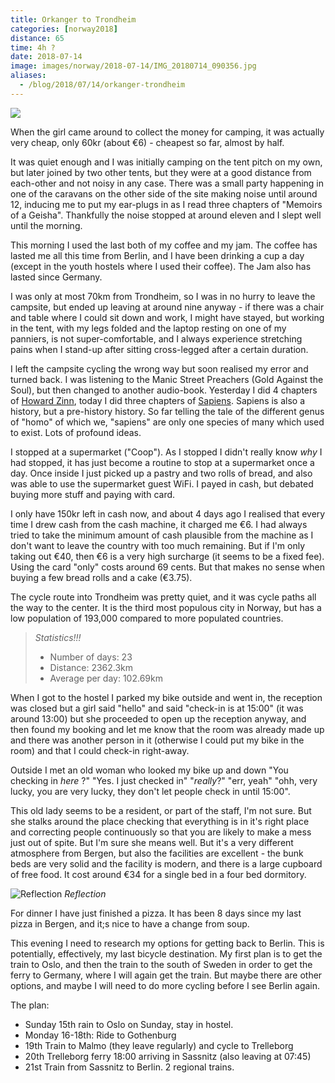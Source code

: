 ```yaml
---
title: Orkanger to Trondheim
categories: [norway2018]
distance: 65
time: 4h ?
date: 2018-07-14
image: images/norway/2018-07-14/IMG_20180714_090356.jpg
aliases:
  - /blog/2018/07/14/orkanger-trondheim
---
```



<img class="image-right" src="/images/norway/2018-07-14/map.png"/>

When the girl came around to collect the money for camping, it was actually
very cheap, only 60kr (about €6) - cheapest so far, almost by half. 

It was quiet enough and I was initially camping on the tent pitch on my own,
but later joined by two other tents, but they were at a good distance from
each-other and not noisy in any case. There was a small party happening in one
of the caravans on the other side of the site making noise until around 12,
inducing me to put my ear-plugs in as I read three chapters of "Memoirs of a
Geisha". Thankfully the noise stopped at around eleven and I slept well until
the morning.

This morning I used the last both of my coffee and my jam. The coffee has
lasted me all this time from Berlin, and I have been drinking a cup a day
(except in the youth hostels where I used their coffee). The Jam also has
lasted since Germany.

I was only at most 70km from Trondheim, so I was in no hurry to leave the
campsite, but ended up leaving at around nine anyway - if there was a chair
and table where I could sit down and work, I might have stayed, but working in
the tent, with my legs folded and the laptop resting on one of my panniers, is
not super-comfortable, and I always experience stretching pains when I stand-up
after sitting cross-legged after a certain duration.

I left the campsite cycling the wrong way but soon realised my error and
turned back. I was listening to the Manic Street Preachers (Gold Against the
Soul), but then changed to another audio-book. Yesterday I did 4 chapters of
[Howard
Zinn](https://www.amazon.com/Peoples-History-United-States/dp/0060838655),
today I did three chapters of
[Sapiens](https://www.amazon.com/Sapiens-Humankind-Yuval-Noah-Harari/dp/0062316095).
Sapiens is also a history, but a pre-history history. So far telling the tale
of the different genus of "homo" of which we, "sapiens" are only one species
of many which used to exist. Lots of profound ideas.

I stopped at a supermarket ("Coop"). As I stopped I didn't really know
_why_ I had stopped, it has just become a routine to stop at a supermarket
once a day. Once inside I just picked up a pastry and two rolls of bread, and
also was able to use the supermarket guest WiFi. I payed in cash, but debated
buying more stuff and paying with card.

I only have 150kr left in cash now, and about 4 days ago I realised that every
time I drew cash from the cash machine, it charged me €6. I had always tried
to take the minimum amount of cash plausible from the machine as I don't want
to leave the country with too much remaining. But if I'm only taking out €40,
then €6 is a very high surcharge (it seems to be a fixed fee). Using the card
"only" costs around 69 cents. But that makes no sense when buying a few bread
rolls and a cake (€3.75).

The cycle route into Trondheim was pretty quiet, and it was cycle paths all
the way to the center. It is the third most populous city in Norway, but has a
low population of 193,000 compared to more populated countries.

> *Statistics!!!*
> 
> - Number of days: 23
> - Distance: 2362.3km
> - Average per day: 102.69km


When I got to the hostel I parked my bike outside and went in, the reception
was closed but a girl said "hello" and said "check-in is at 15:00" (it was
around 13:00) but she proceeded to open up the reception anyway, and then
found my booking and let me know that the room was already made up and there
was another person in it (otherwise I could put my bike in the room) and that
I could check-in right-away.

Outside I met an old woman who looked my bike up and down "You checking in
_here_ ?" "Yes. I just checked in" "_really_?" "err, yeah" "ohh, very lucky,
you are very lucky, they don't let people check in until 15:00".

This old lady seems to be a resident, or part of the staff, I'm not sure. But
she stalks around the place checking that everything is in it's right place
and correcting people continuously so that you are likely to make a mess just
out of spite. But I'm sure she means well. But it's a very different
atmosphere from Bergen, but also the facilities are excellent - the bunk beds
are very solid and the facility is modern, and there is a large cupboard of
free food. It cost around €34 for a single bed in a four bed dormitory.

![Reflection](/images/norway/2018-07-14/IMG_20180714_090356.jpg)
*Reflection*

For dinner I have just finished a pizza. It has been 8 days since my last
pizza in Bergen, and it;s nice to have a change from soup.

This evening I need to research my options for getting back to Berlin. This is
potentially, effectively, my last bicycle destination. My first plan is to get
the train to Oslo, and then the train to the south of Sweden in order to get
the ferry to Germany, where I will again get the train. But maybe there are
other options, and maybe I will need to do more cycling before I see Berlin
again.


The plan:

- Sunday 15th rain to Oslo on Sunday, stay in hostel.
- Monday 16-18th: Ride to Gothenburg
- 19th Train to Malmo (they leave regularly) and cycle to Trelleborg
- 20th Trelleborg ferry 18:00 arriving in Sassnitz (also leaving at 07:45)
- 21st Train from Sassnitz to Berlin. 2 regional trains.

